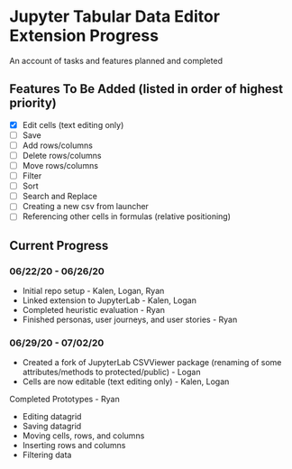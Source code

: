 # Jupyter Tabular Data Editor Extension Progress
An account of tasks and features planned and completed

## Features To Be Added (listed in order of highest priority)
- [x] Edit cells (text editing only)
- [ ] Save
- [ ] Add rows/columns
- [ ] Delete rows/columns
- [ ] Move rows/columns
- [ ] Filter
- [ ] Sort
- [ ] Search and Replace
- [ ] Creating a new csv from launcher
- [ ] Referencing other cells in formulas (relative positioning)

## Current Progress
### 06/22/20 - 06/26/20
- Initial repo setup - Kalen, Logan, Ryan
- Linked extension to JupyterLab - Kalen, Logan
- Completed heuristic evaluation - Ryan
- Finished personas, user journeys, and user stories - Ryan

### 06/29/20 - 07/02/20
- Created a fork of JupyterLab CSVViewer package (renaming of some attributes/methods to protected/public) - Logan
- Cells are now editable (text editing only) - Kalen, Logan

Completed Prototypes - Ryan
- Editing datagrid
- Saving datagrid
- Moving cells, rows, and columns
- Inserting rows and columns
- Filtering data
